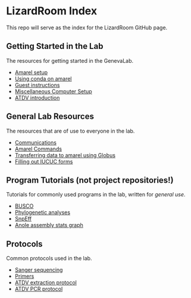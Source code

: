 # LizardRoom Index
This repo will serve as the index for the LizardRoom GitHub page. 

## Getting Started in the Lab
The resources for getting started in the GenevaLab.
- [Amarel setup](https://github.com/lizardroom/amarel_setup)
- [Using conda on amarel](https://github.com/lizardroom/conda_on_amarel)
- [Guest instructions](https://github.com/lizardroom/Guest_Instructions)
- [Miscellaneous Computer Setup](https://github.com/lizardroom/Misc_Computer_Setup)
- [ATDV introduction](https://github.com/lizardroom/adeno_intro)

## General Lab Resources
The resources that are of use to everyone in the lab.
- [Communications](https://github.com/lizardroom/Communications)
- [Amarel Commands](https://github.com/lizardroom/amarel_commands)
- [Transferring data to amarel using Globus](https://github.com/lizardroom/Globus-Personal-Connect)
- [Filling out IUCUC forms](https://github.com/lizardroom/IACUC-Adenovirus)

## Program Tutorials (not project repositories!)
Tutorials for commonly used programs in the lab, written for _general use_.
- [BUSCO](https://github.com/lizardroom/BUSCO)
- [Phylogenetic analyses](https://github.com/lizardroom/Phylogenetics_Tutorial)
- [SnpEff](https://github.com/lizardroom/SnpEff/tree/main)
- [Anole assembly stats graph](https://github.com/lizardroom/code_for_geneva_assembly_graph)

## Protocols
Common protocols used in the lab.
- [Sanger sequencing](https://github.com/lizardroom/Sanger-sequencing)
- [Primers](https://github.com/lizardroom/Primers)
- [ATDV extraction protocol](https://github.com/lizardroom/atdv_extraction_protocol)
- [ATDV PCR protocol](https://github.com/lizardroom/ADV_PCR_Protocol)









